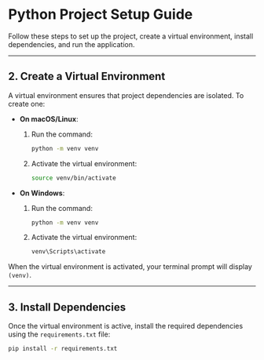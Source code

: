 # Python Project Setup Guide

Follow these steps to set up the project, create a virtual environment, install dependencies, and run the application.

---

## 2. Create a Virtual Environment

A virtual environment ensures that project dependencies are isolated. To create one:

- **On macOS/Linux**:
  1. Run the command:
     ```bash
     python -m venv venv
     ```
  2. Activate the virtual environment:
     ```bash
     source venv/bin/activate
     ```

- **On Windows**:
  1. Run the command:
     ```bash
     python -m venv venv
     ```
  2. Activate the virtual environment:
     ```bash
     venv\Scripts\activate
     ```

When the virtual environment is activated, your terminal prompt will display `(venv)`.

---

## 3. Install Dependencies

Once the virtual environment is active, install the required dependencies using the `requirements.txt` file:
```bash
pip install -r requirements.txt
